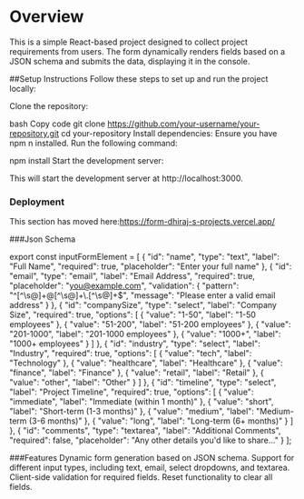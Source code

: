 # Overview

This is a simple React-based project designed to collect project requirements from users. The form dynamically renders fields based on a JSON schema and submits the data, displaying it in the console.



##Setup Instructions
Follow these steps to set up and run the project locally:

Clone the repository:

bash
Copy code
git clone https://github.com/your-username/your-repository.git
cd your-repository
Install dependencies: Ensure you have npm n installed. Run the following command:


npm install
Start the development server:


This will start the development server at http://localhost:3000.








### Deployment

This section has moved here:https://form-dhiraj-s-projects.vercel.app/


###Json Schema

export const inputFormElement = [
  {
    "id": "name",
    "type": "text",
    "label": "Full Name",
    "required": true,
    "placeholder": "Enter your full name"
  },
  {
    "id": "email",
    "type": "email",
    "label": "Email Address",
    "required": true,
    "placeholder": "you@example.com",
    "validation": {
      "pattern": "^[^\\s@]+@[^\\s@]+\\.[^\\s@]+$",
      "message": "Please enter a valid email address"
    }
  },
  {
    "id": "companySize",
    "type": "select",
    "label": "Company Size",
    "required": true,
    "options": [
      { "value": "1-50", "label": "1-50 employees" },
      { "value": "51-200", "label": "51-200 employees" },
      { "value": "201-1000", "label": "201-1000 employees" },
      { "value": "1000+", "label": "1000+ employees" }
    ]
  },
  {
    "id": "industry",
    "type": "select",
    "label": "Industry",
    "required": true,
    "options": [
      { "value": "tech", "label": "Technology" },
      { "value": "healthcare", "label": "Healthcare" },
      { "value": "finance", "label": "Finance" },
      { "value": "retail", "label": "Retail" },
      { "value": "other", "label": "Other" }
    ]
  },
  {
    "id": "timeline",
    "type": "select",
    "label": "Project Timeline",
    "required": true,
    "options": [
      { "value": "immediate", "label": "Immediate (within 1 month)" },
      { "value": "short", "label": "Short-term (1-3 months)" },
      { "value": "medium", "label": "Medium-term (3-6 months)" },
      { "value": "long", "label": "Long-term (6+ months)" }
    ]
  },
  {
    "id": "comments",
    "type": "textarea",
    "label": "Additional Comments",
    "required": false,
    "placeholder": "Any other details you'd like to share..."
  }
];



###Features
Dynamic form generation based on JSON schema.
Support for different input types, including text, email, select dropdowns, and textarea.
Client-side validation for required fields.
Reset functionality to clear all fields.





